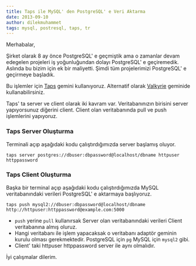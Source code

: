 ```yaml
---
title: Taps ile MySQL' den PostgreSQL' e Veri Aktarma
date: 2013-09-10
author: dilekmuhammet
tags: mysql, postresql, taps, tr
---
```


Merhabalar,

Şirket olarak 8 ay önce PostgreSQL' e geçmiştik ama o zamanlar devam edegelen projeleri iş yoğunluğundan dolayı PostgreSQL' e geçiremedik. Aslında bu bizim için ek bir maliyetti. Şimdi tüm projelerimizi PostgreSQL' e geçirmeye başladık.

Bu işlemler için [Taps][1] gemini kullanıyoruz. Alternatif olarak [Valkyrie][2] geminide kullanabilirsiniz.

Taps' ta server ve client olarak iki kavram var. Veritabanınızın birisini server yapıyorsunuz diğerini client. Client olan veritabanında pull ve push işlemlerini yapıyoruz.

### Taps Server Oluşturma

Terminali açıp aşağıdaki kodu çalıştırdığımızda server başlamış oluyor.

`taps server postgres://dbuser:dbpassword@localhost/dbname httpuser httppassword`

### Taps Client Oluşturma

Başka bir terminal açıp aşağıdaki kodu çalıştırdığımızda MySQL veritabanındaki verileri PostgreSQL' e aktarmaya başlıyoruz.

`taps push mysql2://dbuser:dbpassword@localhost/dbname http://httpuser:httppassword@example.com:5000`

*   `push` yerine `pull` kullanırsak Server olan veritabanındaki verileri Client veritabanına almış oluruz.
*   Hangi veritabanı ile işlem yapacaksak o veritabanı adaptör geminin kurulu olması gerekmektedir. PostgreSQL için `pg` MySQL için `mysql2` gibi.
*   Client' taki httpuser httppassword server ile aynı olmalıdır.

İyi çalışmalar dilerim.

 [1]: https://github.com/ricardochimal/taps/
 [2]: https://github.com/ddollar/valkyrie


